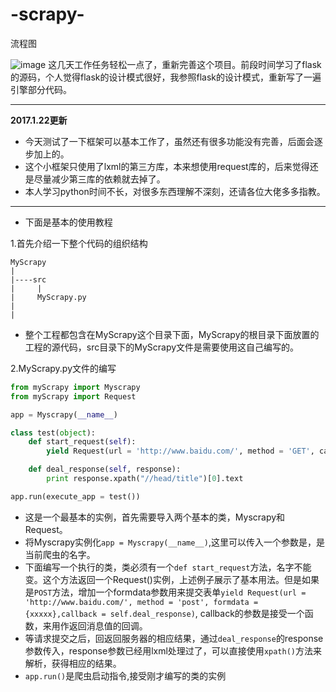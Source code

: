 
# -scrapy-
流程图

![image](https://github.com/PyCN/-scrapy-/blob/master/image/image1.png)
这几天工作任务轻松一点了，重新完善这个项目。前段时间学习了flask的源码，个人觉得flask的设计模式很好，我参照flask的设计模式，重新写了一遍引擎部分代码。

***
**2017.1.22更新**
* 今天测试了一下框架可以基本工作了，虽然还有很多功能没有完善，后面会逐步加上的。
* 这个小框架只使用了lxml的第三方库，本来想使用request库的，后来觉得还是尽量减少第三库的依赖就去掉了。
* 本人学习python时间不长，对很多东西理解不深刻，还请各位大佬多多指教。
***
* 下面是基本的使用教程

1.首先介绍一下整个代码的组织结构

```
MyScrapy
|
|----src
|     |
|     MyScrapy.py
|
|
```
* 整个工程都包含在MyScrapy这个目录下面，MyScrapy的根目录下面放置的工程的源代码，src目录下的MyScrapy文件是需要使用这自己编写的。

2.MyScrapy.py文件的编写

```python
from myScrapy import Myscrapy
from myScrapy import Request

app = Myscrapy(__name__)

class test(object):
    def start_request(self):
        yield Request(url = 'http://www.baidu.com/', method = 'GET', callback = self.deal_response)

    def deal_response(self, response):
        print response.xpath("//head/title")[0].text

app.run(execute_app = test())
```
* 这是一个最基本的实例，首先需要导入两个基本的类，Myscrapy和Request。
* 将Myscrapy实例化`app = Myscrapy(__name__)`,这里可以传入一个参数是，是当前爬虫的名字。
* 下面编写一个执行的类，类必须有一个`def start_request`方法，名字不能变。这个方法返回一个Request()实例，上述例子展示了基本用法。但是如果是`POST`方法，增加一个formdata参数用来提交表单`yield Request(url = 'http://www.baidu.com/', method = 'post', formdata = {xxxxx},callback = self.deal_response)`, callback的参数是接受一个函数，来用作返回消息值的回调。
* 等请求提交之后，回返回服务器的相应结果，通过`deal_response`的response参数传入，response参数已经用lxml处理过了，可以直接使用`xpath()`方法来解析，获得相应的结果。
* `app.run()`是爬虫启动指令,接受刚才编写的类的实例

